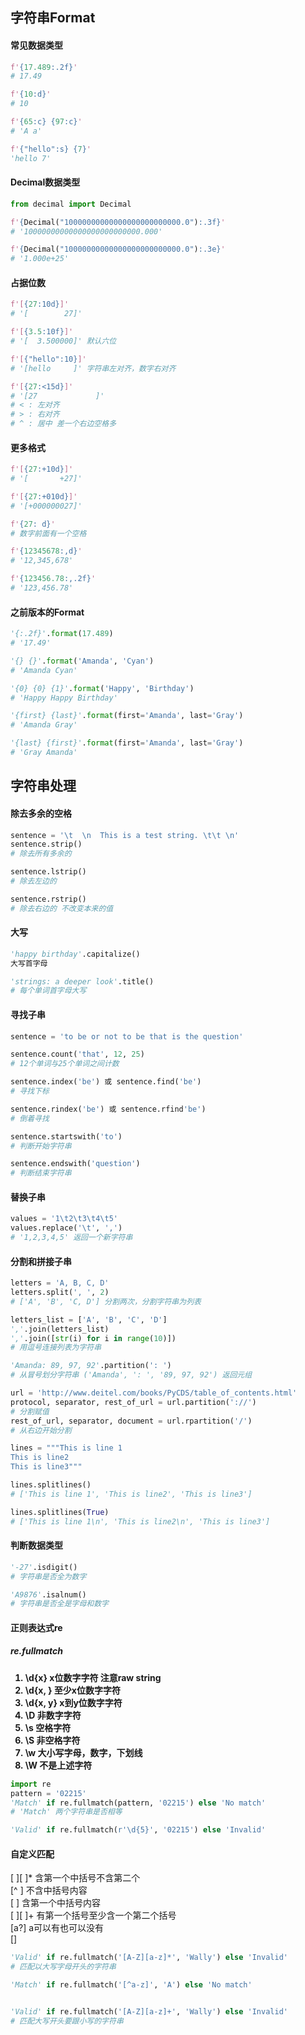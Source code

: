 ## 字符串Format
#### 常见数据类型
```py
f'{17.489:.2f}'
# 17.49

f'{10:d}'
# 10

f'{65:c} {97:c}'
# 'A a'

f'{"hello":s} {7}'
'hello 7'
```
#### Decimal数据类型
```py
from decimal import Decimal

f'{Decimal("10000000000000000000000000.0"):.3f}'
# '10000000000000000000000000.000'

f'{Decimal("10000000000000000000000000.0"):.3e}'
# '1.000e+25'
```
#### 占据位数
```py
f'[{27:10d}]'
# '[        27]'

f'[{3.5:10f}]'
# '[  3.500000]' 默认六位

f'[{"hello":10}]'
# '[hello     ]' 字符串左对齐，数字右对齐

f'[{27:<15d}]'
# '[27             ]'   
# < : 左对齐
# > : 右对齐
# ^ : 居中 差一个右边空格多
```
#### 更多格式
```py
f'[{27:+10d}]'
# '[       +27]'

f'[{27:+010d}]'
# '[+000000027]'

f'{27: d}'
# 数字前面有一个空格

f'{12345678:,d}'
# '12,345,678'

f'{123456.78:,.2f}'
# '123,456.78'
```
#### 之前版本的Format
```py
'{:.2f}'.format(17.489)
# '17.49'

'{} {}'.format('Amanda', 'Cyan')
# 'Amanda Cyan'

'{0} {0} {1}'.format('Happy', 'Birthday')
# 'Happy Happy Birthday'

'{first} {last}'.format(first='Amanda', last='Gray')
# 'Amanda Gray'

'{last} {first}'.format(first='Amanda', last='Gray')
# 'Gray Amanda'
```
## 字符串处理
#### 除去多余的空格
```py
sentence = '\t  \n  This is a test string. \t\t \n'
sentence.strip()
# 除去所有多余的

sentence.lstrip()
# 除去左边的

sentence.rstrip()
# 除去右边的 不改变本来的值
```
#### 大写
```py
'happy birthday'.capitalize()
大写首字母

'strings: a deeper look'.title()
# 每个单词首字母大写
```
#### 寻找子串
```py
sentence = 'to be or not to be that is the question'

sentence.count('that', 12, 25)
# 12个单词与25个单词之间计数

sentence.index('be') 或 sentence.find('be')
# 寻找下标

sentence.rindex('be') 或 sentence.rfind'be')
# 倒着寻找

sentence.startswith('to')
# 判断开始字符串

sentence.endswith('question')
# 判断结束字符串
```
#### 替换子串
```py
values = '1\t2\t3\t4\t5'
values.replace('\t', ',')
# '1,2,3,4,5' 返回一个新字符串
```
#### 分割和拼接子串
```py
letters = 'A, B, C, D'
letters.split(', ', 2)
# ['A', 'B', 'C, D'] 分割两次，分割字符串为列表

letters_list = ['A', 'B', 'C', 'D']
','.join(letters_list)
','.join([str(i) for i in range(10)])
# 用逗号连接列表为字符串

'Amanda: 89, 97, 92'.partition(': ')
# 从冒号划分字符串 ('Amanda', ': ', '89, 97, 92') 返回元组

url = 'http://www.deitel.com/books/PyCDS/table_of_contents.html'
protocol, separator, rest_of_url = url.partition('://')
# 分割赋值
rest_of_url, separator, document = url.rpartition('/')
# 从右边开始分割

lines = """This is line 1
This is line2
This is line3"""

lines.splitlines()
# ['This is line 1', 'This is line2', 'This is line3']

lines.splitlines(True)
# ['This is line 1\n', 'This is line2\n', 'This is line3']
```
#### 判断数据类型
```py
'-27'.isdigit()
# 字符串是否全为数字

'A9876'.isalnum()
# 字符串是否全是字母和数字
```
#### 正则表达式re
<h5>re.fullmatch</h5>
<ol>
  <b>
  <li> \d{x} x位数字字符 注意raw string</li>
  <li> \d{x, } 至少x位数字字符</li>
  <li> \d{x, y} x到y位数字字符</li>
  <li> \D 非数字字符</li>
  <li> \s 空格字符</li>
  <li> \S 非空格字符</li>
  <li> \w 大小写字母，数字，下划线</li>
  <li> \W 不是上述字符</li>
  </b>
</ol>

```py
import re
pattern = '02215'
'Match' if re.fullmatch(pattern, '02215') else 'No match'
# 'Match' 两个字符串是否相等

'Valid' if re.fullmatch(r'\d{5}', '02215') else 'Invalid'
```
#### 自定义匹配
[ ][ ]* 含第一个中括号不含第二个<br>
[^ ] 不含中括号内容<br>
[ ] 含第一个中括号内容<br>
[ ][ ]+ 有第一个括号至少含一个第二个括号<br>
[a?] a可以有也可以没有<br>
[]
```py
'Valid' if re.fullmatch('[A-Z][a-z]*', 'Wally') else 'Invalid'
# 匹配以大写字母开头的字符串

'Match' if re.fullmatch('[^a-z]', 'A') else 'No match'


'Valid' if re.fullmatch('[A-Z][a-z]+', 'Wally') else 'Invalid'
# 匹配大写开头要跟小写的字符串
```
####  





























































